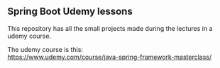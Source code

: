 ## Spring Boot Udemy lessons

This repository has all the small projects made during the lectures in a udemy course.

The udemy course is this:
<br/>
https://www.udemy.com/course/java-spring-framework-masterclass/
